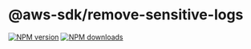 # @aws-sdk/remove-sensitive-logs

[![NPM version](https://img.shields.io/npm/v/@aws-sdk/remove-sensitive-logs/preview.svg)](https://www.npmjs.com/package/@aws-sdk/remove-sensitive-logs)
[![NPM downloads](https://img.shields.io/npm/dm/@aws-sdk/remove-sensitive-logs.svg)](https://www.npmjs.com/package/@aws-sdk/remove-sensitive-logs)
